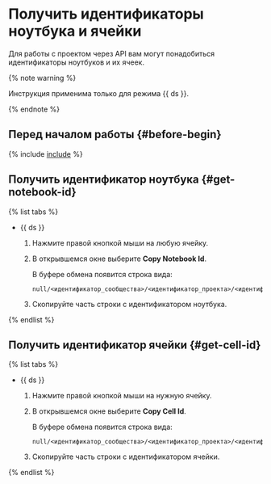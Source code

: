 # Получить идентификаторы ноутбука и ячейки

Для работы с проектом через API вам могут понадобиться идентификаторы ноутбуков и их ячеек.

{% note warning %}

Инструкция применима только для режима {{ ds }}.

{% endnote %}

## Перед началом работы {#before-begin}

{% include [include](../../../_includes/datasphere/ui-before-begin.md) %}

## Получить идентификатор ноутбука {#get-notebook-id}

{% list tabs %}

- {{ ds }}

    1. Нажмите правой кнопкой мыши на любую ячейку.
    1. В открывшемся окне выберите **Сopy Notebook Id**.

        В буфере обмена появится строка вида: 

        ```text
        null/<идентификатор_сообщества>/<идентификатор_проекта>/<идентификатор_ноутбука>
        ```

    1. Скопируйте часть строки с идентификатором ноутбука.

{% endlist %}

## Получить идентификатор ячейки {#get-cell-id}

{% list tabs %}

- {{ ds }}

    1. Нажмите правой кнопкой мыши на нужную ячейку.
    1. В открывшемся окне выберите **Сopy Cell Id**.

        В буфере обмена появится строка вида: 

        ```text
        null/<идентификатор_сообщества>/<идентификатор_проекта>/<идентификатор_ноутбука>/cell/<идентификатор_ячейки>
        ```

    1. Скопируйте часть строки с идентификатором ячейки.

{% endlist %}